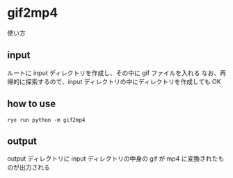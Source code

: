 # gif2mp4

使い方

## input

ルートに input ディレクトリを作成し、その中に gif ファイルを入れる
なお、再帰的に探索するので、input ディレクトリの中にディレクトリを作成しても OK

## how to use

```
rye run python -m gif2mp4
```

## output

output ディレクトリに input ディレクトリの中身の gif が mp4 に変換されたものが出力される

